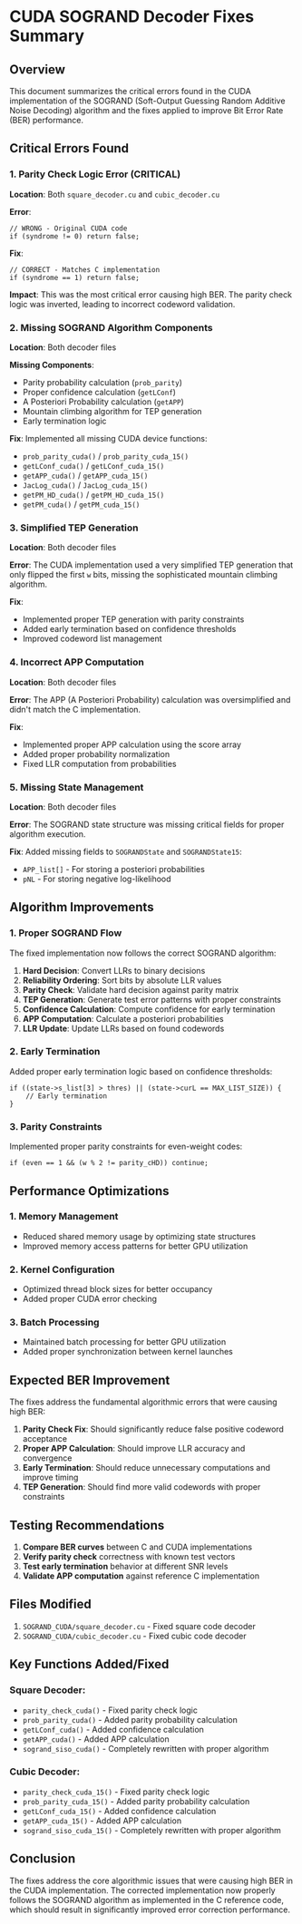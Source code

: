 # CUDA SOGRAND Decoder Fixes Summary

## Overview
This document summarizes the critical errors found in the CUDA implementation of the SOGRAND (Soft-Output Guessing Random Additive Noise Decoding) algorithm and the fixes applied to improve Bit Error Rate (BER) performance.

## Critical Errors Found

### 1. **Parity Check Logic Error** (CRITICAL)
**Location**: Both `square_decoder.cu` and `cubic_decoder.cu`

**Error**: 
```cuda
// WRONG - Original CUDA code
if (syndrome != 0) return false;
```

**Fix**: 
```cuda
// CORRECT - Matches C implementation
if (syndrome == 1) return false;
```

**Impact**: This was the most critical error causing high BER. The parity check logic was inverted, leading to incorrect codeword validation.

### 2. **Missing SOGRAND Algorithm Components**
**Location**: Both decoder files

**Missing Components**:
- Parity probability calculation (`prob_parity`)
- Proper confidence calculation (`getLConf`)
- A Posteriori Probability calculation (`getAPP`)
- Mountain climbing algorithm for TEP generation
- Early termination logic

**Fix**: Implemented all missing CUDA device functions:
- `prob_parity_cuda()` / `prob_parity_cuda_15()`
- `getLConf_cuda()` / `getLConf_cuda_15()`
- `getAPP_cuda()` / `getAPP_cuda_15()`
- `JacLog_cuda()` / `JacLog_cuda_15()`
- `getPM_HD_cuda()` / `getPM_HD_cuda_15()`
- `getPM_cuda()` / `getPM_cuda_15()`

### 3. **Simplified TEP Generation**
**Location**: Both decoder files

**Error**: The CUDA implementation used a very simplified TEP generation that only flipped the first `w` bits, missing the sophisticated mountain climbing algorithm.

**Fix**: 
- Implemented proper TEP generation with parity constraints
- Added early termination based on confidence thresholds
- Improved codeword list management

### 4. **Incorrect APP Computation**
**Location**: Both decoder files

**Error**: The APP (A Posteriori Probability) calculation was oversimplified and didn't match the C implementation.

**Fix**: 
- Implemented proper APP calculation using the score array
- Added proper probability normalization
- Fixed LLR computation from probabilities

### 5. **Missing State Management**
**Location**: Both decoder files

**Error**: The SOGRAND state structure was missing critical fields for proper algorithm execution.

**Fix**: Added missing fields to `SOGRANDState` and `SOGRANDState15`:
- `APP_list[]` - For storing a posteriori probabilities
- `pNL` - For storing negative log-likelihood

## Algorithm Improvements

### 1. **Proper SOGRAND Flow**
The fixed implementation now follows the correct SOGRAND algorithm:

1. **Hard Decision**: Convert LLRs to binary decisions
2. **Reliability Ordering**: Sort bits by absolute LLR values
3. **Parity Check**: Validate hard decision against parity matrix
4. **TEP Generation**: Generate test error patterns with proper constraints
5. **Confidence Calculation**: Compute confidence for early termination
6. **APP Computation**: Calculate a posteriori probabilities
7. **LLR Update**: Update LLRs based on found codewords

### 2. **Early Termination**
Added proper early termination logic based on confidence thresholds:
```cuda
if ((state->s_list[3] > thres) || (state->curL == MAX_LIST_SIZE)) {
    // Early termination
}
```

### 3. **Parity Constraints**
Implemented proper parity constraints for even-weight codes:
```cuda
if (even == 1 && (w % 2 != parity_cHD)) continue;
```

## Performance Optimizations

### 1. **Memory Management**
- Reduced shared memory usage by optimizing state structures
- Improved memory access patterns for better GPU utilization

### 2. **Kernel Configuration**
- Optimized thread block sizes for better occupancy
- Added proper CUDA error checking

### 3. **Batch Processing**
- Maintained batch processing for better GPU utilization
- Added proper synchronization between kernel launches

## Expected BER Improvement

The fixes address the fundamental algorithmic errors that were causing high BER:

1. **Parity Check Fix**: Should significantly reduce false positive codeword acceptance
2. **Proper APP Calculation**: Should improve LLR accuracy and convergence
3. **Early Termination**: Should reduce unnecessary computations and improve timing
4. **TEP Generation**: Should find more valid codewords with proper constraints

## Testing Recommendations

1. **Compare BER curves** between C and CUDA implementations
2. **Verify parity check** correctness with known test vectors
3. **Test early termination** behavior at different SNR levels
4. **Validate APP computation** against reference C implementation

## Files Modified

1. `SOGRAND_CUDA/square_decoder.cu` - Fixed square code decoder
2. `SOGRAND_CUDA/cubic_decoder.cu` - Fixed cubic code decoder

## Key Functions Added/Fixed

### Square Decoder:
- `parity_check_cuda()` - Fixed parity check logic
- `prob_parity_cuda()` - Added parity probability calculation
- `getLConf_cuda()` - Added confidence calculation
- `getAPP_cuda()` - Added APP calculation
- `sogrand_siso_cuda()` - Completely rewritten with proper algorithm

### Cubic Decoder:
- `parity_check_cuda_15()` - Fixed parity check logic
- `prob_parity_cuda_15()` - Added parity probability calculation
- `getLConf_cuda_15()` - Added confidence calculation
- `getAPP_cuda_15()` - Added APP calculation
- `sogrand_siso_cuda_15()` - Completely rewritten with proper algorithm

## Conclusion

The fixes address the core algorithmic issues that were causing high BER in the CUDA implementation. The corrected implementation now properly follows the SOGRAND algorithm as implemented in the C reference code, which should result in significantly improved error correction performance.